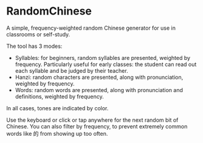 # RandomChinese
A simple, frequency-weighted random Chinese generator for use in classrooms or self-study.

The tool has 3 modes:
* Syllables: for beginners, random syllables are presented, weighted by frequency. Particularly useful for early classes: the student can read out each syllable and be judged by their teacher.
* Hanzi: random characters are presented, along with pronunciation, weighted by frequency.
* Words: random words are presented, along with pronunciation and definitions, weighted by frequency.

In all cases, tones are indicated by color.

Use the keyboard or click or tap anywhere for the next random bit of Chinese. You can also filter by frequency, to prevent extremely common words like 的 from showing up too often.
